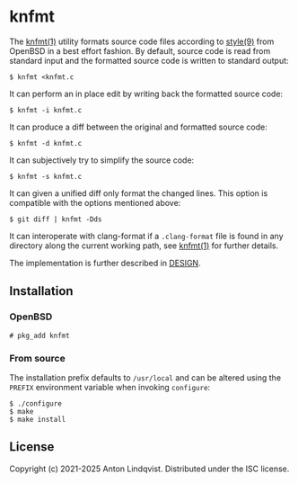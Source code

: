 # knfmt

The
[knfmt(1)][knfmt]
utility formats source code files according to 
[style(9)][style]
from OpenBSD in a best effort fashion.
By default, source code is read from standard input and the formatted source
code is written to standard output:

	$ knfmt <knfmt.c

It can perform an in place edit by writing back the formatted source code:

	$ knfmt -i knfmt.c

It can produce a diff between the original and formatted source code:

	$ knfmt -d knfmt.c

It can subjectively try to simplify the source code:

	$ knfmt -s knfmt.c

It can given a unified diff only format the changed lines.
This option is compatible with the options mentioned above:

	$ git diff | knfmt -Dds

It can interoperate with clang-format if a `.clang-format` file is found in any
directory along the current working path, see
[knfmt(1)][knfmt]
for further details.

The implementation is further described in [DESIGN][design].

[design]: DESIGN
[knfmt]: https://www.basename.se/knfmt/
[style]: https://man.openbsd.org/style.9

## Installation

### OpenBSD

	# pkg_add knfmt

### From source

The installation prefix defaults to `/usr/local` and can be altered using the
`PREFIX` environment variable when invoking `configure`:

	$ ./configure
	$ make
	$ make install

## License

Copyright (c) 2021-2025 Anton Lindqvist.
Distributed under the ISC license.
